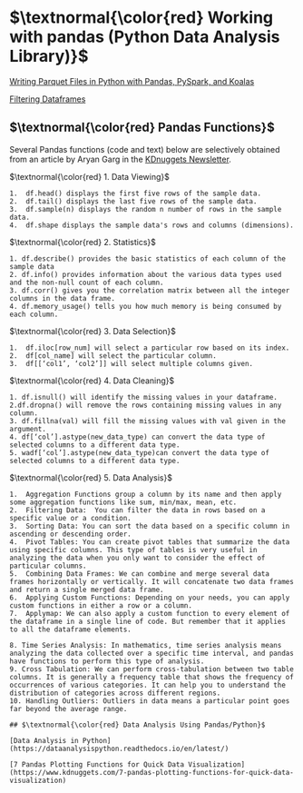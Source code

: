 # $\textnormal{\color{red} Working with pandas (Python Data Analysis Library)}$

[Writing Parquet Files in Python with Pandas, PySpark, and Koalas](https://mungingdata.com/python/writing-parquet-pandas-pyspark-koalas/)

[Filtering Dataframes](https://www.dataquest.io/blog/filtering-pandas-dataframes/)

## $\textnormal{\color{red} Pandas Functions}$

Several Pandas functions (code and text) below are selectively obtained from 
an article by Aryan Garg in the [KDnuggets Newsletter](https://www.kdnuggets.com/10-essential-pandas-functions-every-data-scientist-should-know).


$\textnormal{\color{red} 1. Data Viewing}$
 
	1.	df.head() displays the first five rows of the sample data.
	2.	df.tail() displays the last five rows of the sample data.
	3.	df.sample(n) displays the random n number of rows in the sample data.
	4.	df.shape displays the sample data's rows and columns (dimensions).

$\textnormal{\color{red} 2. Statistics}$

	1. df.describe() provides the basic statistics of each column of the sample data
	2. df.info() provides information about the various data types used and the non-null count of each column.
	3. df.corr() gives you the correlation matrix between all the integer columns in the data frame.
	4. df.memory_usage() tells you how much memory is being consumed by each column.

$\textnormal{\color{red} 3. Data Selection}$

	1.	df.iloc[row_num] will select a particular row based on its index.
	2.	df[col_name] will select the particular column.
	3.	df[[‘col1’, ‘col2’]] will select multiple columns given.


$\textnormal{\color{red} 4. Data Cleaning}$

	1. df.isnull() will identify the missing values in your dataframe.
	2.df.dropna() will remove the rows containing missing values in any column.
	3. df.fillna(val) will fill the missing values with val given in the argument.
	4. df[‘col’].astype(new_data_type) can convert the data type of selected columns to a different data type.
	5. wadf[‘col’].astype(new_data_type)can convert the data type of selected columns to a different data type.

$\textnormal{\color{red} 5. Data Analysis}$

	1.	Aggregation Functions group a column by its name and then apply some aggregation functions like sum, min/max, mean, etc.
	2.	Filtering Data:  You can filter the data in rows based on a specific value or a condition.
	3.	Sorting Data: You can sort the data based on a specific column in ascending or descending order.
	4.	Pivot Tables: You can create pivot tables that summarize the data using specific columns. This type of tables is very useful in analyzing the data when you only want to consider the effect of particular columns.
	5.	Combining Data Frames: We can combine and merge several data frames horizontally or vertically. It will concatenate two data frames and return a single merged data frame.
	6.	Applying Custom Functions: Depending on your needs, you can apply custom functions in either a row or a column.
	7.	Applymap: We can also apply a custom function to every element of the dataframe in a single line of code. But remember that it applies to all the dataframe elements.

	8. Time Series Analysis: In mathematics, time series analysis means analyzing the data collected over a specific time interval, and pandas have functions to perform this type of analysis.
	9. Cross Tabulation: We can perform cross-tabulation between two table columns. It is generally a frequency table that shows the frequency of occurrences of various categories. It can help you to understand the distribution of categories across different regions.
	10. Handling Outliers: Outliers in data means a particular point goes far beyond the average range.
	
	## $\textnormal{\color{red} Data Analysis Using Pandas/Python}$
	
	[Data Analysis in Python](https://dataanalysispython.readthedocs.io/en/latest/)
	
	[7 Pandas Plotting Functions for Quick Data Visualization](https://www.kdnuggets.com/7-pandas-plotting-functions-for-quick-data-visualization)

